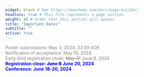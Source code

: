 ```yaml
---
widget: blank # See https://wowchemy.com/docs/page-builder/
headless: true # This file represents a page section.
weight: 40 # Order that this section will appear.
title: "Important Dates"
subtitle: ""
active: true
---
```

<span style=color:grey>Poster submissions: May 3, 2024, 23:59 AOE</span>  
<span style=color:grey>Notification of acceptance: May 10, 2024</span>  
<span style=color:grey>Early-bird registration close: <s>May 31</s> June 8, 2024</span>  
<span style=color:blue;font-weight:bold>Registration close: <s>June 8</s> June 20, 2024</span>  
<span style=color:blue;font-weight:bold>Conference:  June 18-20, 2024</span>  


